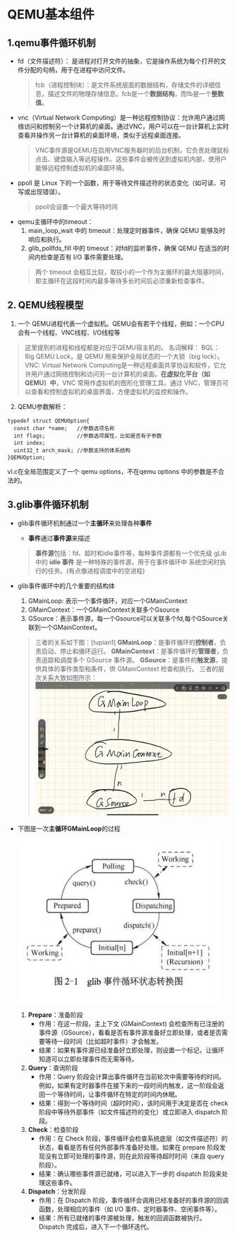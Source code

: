 # QEMU基本组件
## 1.qemu事件循环机制
 - fd（文件描述符）：
  是进程对打开文件的抽象，它是操作系统为每个打开的文件分配的句柄，用于在进程中访问文件。
    > fcb（进程控制块）：是文件系统层面的数据结构，存储文件的详细信息，描述文件的物理存储信息。fcb是一个**数据结构**，而fb是一个**整数值**。
  - vnc（Virtual Network Computing）是一种远程控制协议：允许用户通过网络访问和控制另一个计算机的桌面。通过VNC，用户可以在一台计算机上实时查看并操作另一台计算机的桌面环境，类似于远程桌面连接。
    >VNC事件源是QEMU在启用VNC服务器时的后台机制，它负责处理鼠标点击、键盘输入等远程操作。这些事件会被传送到虚拟机内部，使用户能够远程控制虚拟机的桌面环境。
  - ppoll 是 Linux 下的一个函数，用于等待文件描述符的状态变化（如可读、可写或出现错误）。
    >ppoll会设置一个最大等待时间
  - qemu主循环中的timeout：
    1. main_loop_wait 中的 timeout：处理定时器事件，确保 QEMU 能够及时响应和执行。
    2. glib_pollfds_fill 中的 timeout：对fd的监听事件，确保 QEMU 在适当的时间内检查是否有 I/O 事件需要处理。
    > 两个 timeout 会相互比较，取较小的一个作为主循环的最大阻塞时间，即主循环在这段时间内最多等待多长时间后必须重新检查事件。
## 2. QEMU线程模型
  1. 一个 QEMU进程代表一个虚拟机。QEMU会有若干个线程，例如：一个CPU会有一个线程、VNC线程、I/O线程等
  > 这里提到的进程和线程都是对应于QEMU宿主机的。
  > 名词解释：
  > BQL： Big QEMU Lock，是 QEMU 用来保护全局状态的一个大锁（big lock）。
  > VNC: Virtual Network Computing是一种远程桌面共享协议和软件，它允许用户通过网络控制和访问另一台计算机的桌面。**在虚拟化平台（如 QEMU）中**，VNC 常用作虚拟机的图形化管理工具。通过 VNC，管理员可以查看和控制虚拟机的桌面界面，方便虚拟机的监控和操作。
  2. QEMU参数解析：
  ```
  typedef struct QEMUOption{
    const char *name;   //参数选项名称
    int flags;          //参数选项属性，比如是否有子参数
    int index;
    uint32_t arch_mask; //参数支持的体系结构
  }QEMUOption;
  ```
  vl.c在全局范围定义了一个 qemu options，不在qemu options 中的参数是不合法的。

## 3.glib事件循环机制
- glib事件循环机制通过一个**主循环**来处理各种**事件**
  - **事件**通过**事件源**来描述
  > **事件源**包括：fd、超时和idle事件等，每种事件源都有一个优先级
  > gLib 中的 **idle 事件** 是一种特殊的事件源，用于在事件循环中 系统空闲时执行的任务。(有点像进程调度中的空进程)

- glib事件循环中的几个重要的结构体
  1. GMainLoop:  表示一个事件循环，对应一个GMainContext
  2. GMainContext：一个GMainContext关联多个Gsource
  3. GSource：表示事件源，每一个Gsource可以关联多个fd,每个GSource关联到一个GMainContext。
  >三者的关系如下图：[tupian1]
  >**GMainLoop**：是事件循环的**控制者**，负责启动、停止和循环运行。
  >**GMainContext**：是事件循环的**管理者**，负责追踪和调度多个 GSource 事件源。
  >**GSource**：是事件的**触发源**，提供具体的事件类型和条件，供 GMainContext 检查和执行。
  >三者的层次关系大致如图所示：![alt text](e22079fa039a3cea17cff7d8ae750e4.jpg)



- 下图是一次**主循环GMainLoop**的过程

  ![alt text](e598bef739e642ed3cbec9323fe4d6c-1.jpg)

  1. **Prepare**：准备阶段
     - 作用：在这一阶段，主上下文 (GMainContext) 会检查所有已注册的事件源（GSource），看看是否有事件源准备好立即处理，或者是否需要等待一段时间（比如超时事件）才会触发。
     - 结果：如果有事件源已经准备好立即处理，则设置一个标记，让循环知道可以立即处理事件而无需等待。
  2.  **Query**：查询阶段
      - 作用：Query 阶段会计算出事件循环在当前轮次中需要等待的时间。例如，如果有定时器事件在接下来的一段时间内触发，这一阶段会返回一个等待时间，让事件循环在特定的时间内休眠。
      - 结果：得到一个等待时间（超时时间），该时间用于决定是否在 check 阶段中等待外部事件（如文件描述符的变化）或立即进入 dispatch 阶段。
  3. **Check**：检查阶段
     - 作用：在 Check 阶段，事件循环会检查系统底层（如文件描述符）的状态，看看是否有任何外部事件准备好处理。如果在 prepare 阶段发现没有立即可处理的事件源，则在此阶段等待超时时间（来自 query 阶段）。
     - 结果：确认哪些事件源已就绪，可以进入下一步的 dispatch 阶段来处理这些事件。
  4. **Dispatch**：分发阶段
     - 作用：在 Dispatch 阶段，事件循环会调用已经准备好的事件源的回调函数，处理相应的事件（如 I/O 事件、定时器事件、空闲事件等）。
     - 结果：所有已就绪的事件源被处理，触发的回调函数被执行。Dispatch 完成后，进入下一个循环迭代。